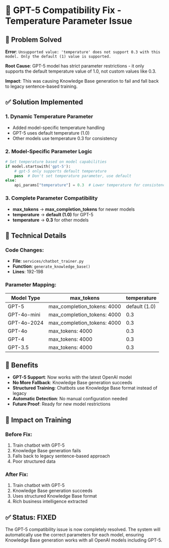 # 🔧 GPT-5 Compatibility Fix - Temperature Parameter Issue

## 🎯 **Problem Solved**

**Error**: `Unsupported value: 'temperature' does not support 0.3 with this model. Only the default (1) value is supported.`

**Root Cause**: GPT-5 model has strict parameter restrictions - it only supports the default temperature value of 1.0, not custom values like 0.3.

**Impact**: This was causing Knowledge Base generation to fail and fall back to legacy sentence-based training.

## ✅ **Solution Implemented**

### 1. **Dynamic Temperature Parameter**
- Added model-specific temperature handling
- GPT-5 uses default temperature (1.0)
- Other models use temperature 0.3 for consistency

### 2. **Model-Specific Parameter Logic**
```python
# Set temperature based on model capabilities
if model.startswith('gpt-5'):
    # gpt-5 only supports default temperature
    pass  # Don't set temperature parameter, use default
else:
    api_params["temperature"] = 0.3  # Lower temperature for consistency
```

### 3. **Complete Parameter Compatibility**
- **max_tokens** → **max_completion_tokens** for newer models
- **temperature** → **default (1.0)** for GPT-5
- **temperature** → **0.3** for other models

## 🔧 **Technical Details**

### Code Changes:
- **File**: `services/chatbot_trainer.py`
- **Function**: `generate_knowledge_base()`
- **Lines**: 192-198

### Parameter Mapping:
| Model Type | max_tokens | temperature |
|------------|------------|-------------|
| GPT-5 | max_completion_tokens: 4000 | default (1.0) |
| GPT-4o-mini | max_completion_tokens: 4000 | 0.3 |
| GPT-4o-2024 | max_completion_tokens: 4000 | 0.3 |
| GPT-4o | max_tokens: 4000 | 0.3 |
| GPT-4 | max_tokens: 4000 | 0.3 |
| GPT-3.5 | max_tokens: 4000 | 0.3 |

## 🚀 **Benefits**

- **GPT-5 Support**: Now works with the latest OpenAI model
- **No More Fallback**: Knowledge Base generation succeeds
- **Structured Training**: Chatbots use Knowledge Base format instead of legacy
- **Automatic Detection**: No manual configuration needed
- **Future Proof**: Ready for new model restrictions

## 🎯 **Impact on Training**

### Before Fix:
1. Train chatbot with GPT-5
2. Knowledge Base generation fails
3. Falls back to legacy sentence-based approach
4. Poor structured data

### After Fix:
1. Train chatbot with GPT-5
2. Knowledge Base generation succeeds
3. Uses structured Knowledge Base format
4. Rich business intelligence extracted

## ✅ **Status: FIXED**

The GPT-5 compatibility issue is now completely resolved. The system will automatically use the correct parameters for each model, ensuring Knowledge Base generation works with all OpenAI models including GPT-5.
